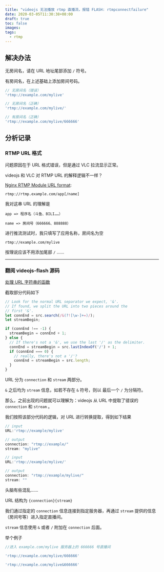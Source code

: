 ```yaml
---
title: "videojs 无法播放 rtmp 直播流，报错 FLASH: rtmpconnectfailure"
date: 2020-03-05T11:30:38+08:00
draft: true
toc: false
images:
tags: 
  - rtmp
---
```

## 解决办法

无房间名，请在 URL 地址尾部添加 `/` 符号。

有房间名，在上述基础上添加房间号码。

```js
// 无房间名（错误）
'rtmp://example.com/mylive'

// 无房间名（正确）
'rtmp://example.com/mylive/'

// 有房间名（正确）
'rtmp://example.com/mylive/666666'
```

## 分析记录

### RTMP URL 格式

问题原因在于 URL 格式错误，但是通过 VLC 拉流显示正常。

videojs 和 VLC 对 RTMP URL 的解释逻辑不一样？

[Nginx RTMP Module URL format](https://github.com/arut/nginx-rtmp-module#rtmp-url-format):
```
rtmp://rtmp.example.com/app[/name]
```

我对这串 URL 的理解是
```
app => 程序名（斗鱼、BILI……）

name => 房间号（666666、888888）
```

进行推流测试时，我只填写了应用名称，房间名为空
```
rtmp://example.com/mylive
```

按理说应该不用添加尾部 `/` ……

---
### 翻阅 videojs-flash 源码

[处理 URL 字符串的函数](https://github.com/videojs/videojs-flash/blob/3141dc33f7d91be72afba26066dd06376519cccd/src/rtmp.js#L52)

截取部分代码如下
```js
// Look for the normal URL separator we expect, '&'.
// If found, we split the URL into two pieces around the
// first '&'.
let connEnd = src.search(/&(?![\w-]+=)/);
let streamBegin;

if (connEnd !== -1) {
  streamBegin = connEnd + 1;
} else {
  // If there's not a '&', we use the last '/' as the delimiter.
  connEnd = streamBegin = src.lastIndexOf('/') + 1;
  if (connEnd === 0) {
    // really, there's not a '/'?
    connEnd = streamBegin = src.length;
  }
}
```

URL 分为 `connection` 和 `stream` 两部分。

`&` 之后均为 `stream` 信息，如若不存在 `&` 符号，则以 最后一个  `/` 为分隔符。

那么，之前出现的问题就可以理解为：videojs 从 URL 中提取了错误的 `connection` 和 `stream` 。

我们按照该部分代码的逻辑，对 URL 进行转换提取，得到如下结果
```js
// input
URL:'rtmp://example/mylive'

// output
connection: "rtmp://example/"
stream: "mylive"

// input
URL:'rtmp://example/mylive/'

// output
connection: "rtmp://example/mylive/"
stream: ""
```

头脑有些混乱……

URL 结构为 `{connection}{stream}`

我们通过指定的 `connection` 信息连接到指定服务器，再通过 `stream` 提供的信息（房间号等）进入指定直播间。

`stream` 信息使用 `&` 或者 `/` 附加在 `connection` 后面。

举个例子
```js
//进入 example.com/mylive 服务器上的 666666 号直播间

'rtmp://example.com/mylive/666666'

'rtmp://example.com/mylive&666666'
```